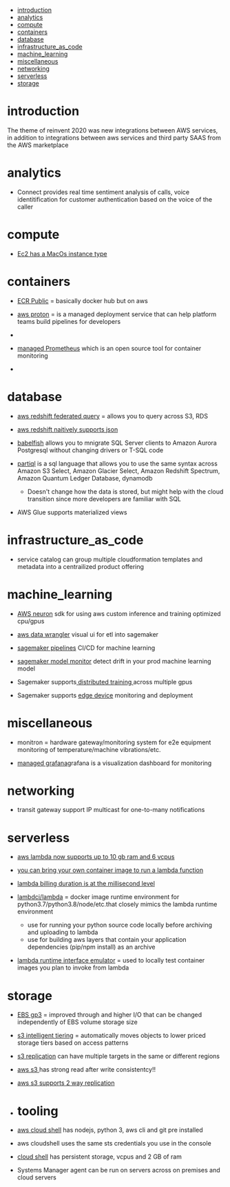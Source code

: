 - [introduction](#introduction)
- [analytics](#analytics)
- [compute](#compute)
- [containers](#containers)
- [database](#database)
- [infrastructure_as_code](#infrastructure_as_code)
- [machine_learning](#machine_learning)
- [miscellaneous](#miscellaneous)
- [networking](#networking)
- [serverless](#serverless)
- [storage](#storage)
# introduction
The theme of reinvent 2020 was new integrations between AWS services, in addition to integrations between aws services and third party SAAS from the AWS marketplace

# analytics
- Connect provides real time sentiment analysis of calls, voice identitification for customer authentication based on the voice of the caller

# compute
- [Ec2 has a MacOs instance type](https://aws.amazon.com/ec2/instance-types/mac/)

# containers
- [ECR Public](https://aws.amazon.com/about-aws/whats-new/2020/12/announcing-amazon-ecr-public-and-amazon-ecr-public-gallery/) = basically docker hub but on aws


- [aws proton](https://aws.amazon.com/proton/) = is a managed deployment service that can help platform teams build pipelines for developers
- 
- [managed Prometheus](https://aws.amazon.com/prometheus/) which is an open source tool for container monitoring
- 
# database
- [aws redshift federated query](https://docs.aws.amazon.com/redshift/latest/dg/federated-overview.html) = allows you to query across S3, RDS
- [aws redshift naitively supports json](https://aws.amazon.com/about-aws/whats-new/2020/12/amazon-redshift-announces-support-native-json-semi-structured-data-processing/)

- [babelfish](https://aws.amazon.com/rds/aurora/babelfish/) allows you to mnigrate SQL Server clients to Amazon Aurora Postgresql without changing drivers or T-SQL code

- [partiql](https://partiql.org/faqs.html) is a sql language that allows you to use the same syntax across Amazon S3 Select, Amazon Glacier Select, Amazon Redshift Spectrum, Amazon Quantum Ledger Database, dynamodb
  - Doesn't change how the data is stored, but might help with the cloud transition since more developers are familiar with SQL

- AWS Glue supports materialized views


# infrastructure_as_code
- service catalog can group multiple cloudformation templates and metadata into a centrailized product offering

# machine_learning
- [AWS neuron](https://github.com/aws/aws-neuron-sdk) sdk for using aws custom inference and training optimized cpu/gpus

- [aws data wrangler](https://aws.amazon.com/sagemaker/data-wrangler/) visual ui for etl into sagemaker 
- [sagemaker pipelines](https://aws.amazon.com/sagemaker/pipelines/) CI/CD for machine learning
- [sagemaker model monitor](https://docs.aws.amazon.com/sagemaker/latest/dg/model-monitor.html) detect drift in your prod machine learning model


- Sagemaker supports[ distributed training ](https://docs.aws.amazon.com/sagemaker/latest/dg/distributed-training.html ) across multiple gpus
- Sagemaker supports [edge device](https://aws.amazon.com/sagemaker/neo/) monitoring and deployment
# miscellaneous
- monitron = hardware gateway/monitoring system for e2e equipment monitoring of temperature/machine vibrations/etc.

- [managed grafana](https://aws.amazon.com/grafana/)grafana is a visualization dashboard for monitoring

# networking
- transit gateway support IP multicast for one-to-many notifications

# serverless
- [aws lambda now supports up to 10 gb ram and 6 vcpus](https://aws.amazon.com/about-aws/whats-new/2020/12/aws-lambda-supports-10gb-memory-6-vcpu-cores-lambda-functions/)
- [you can bring your own container image to run a lambda function](https://aws.amazon.com/blogs/aws/new-for-aws-lambda-container-image-support/)
- [lambda billing duration is at the millisecond level](https://aws.amazon.com/about-aws/whats-new/2020/12/aws-lambda-changes-duration-billing-granularity-from-100ms-to-1ms/)

- [lambdci/lambda](https://hub.docker.com/r/lambci/lambda/) = docker image runtime environment for python3.7/python3.8/node/etc.that closely mimics the lambda runtime environment
  - use for running your python source code locally before archiving and uploading to lambda
  - use for building aws layers that contain your application dependencies (pip/npm install) as an archive
  
- [lambda runtime interface emulator](https://github.com/aws/aws-lambda-runtime-interface-emulator) = used to locally test container images you plan to invoke from lambda


# storage
- [EBS gp3](https://aws.amazon.com/ebs/general-purpose/) = improved through and higher I/O that can be changed independently of EBS volume storage size
- [s3 intelligent tiering](https://aws.amazon.com/s3/storage-classes/#Unknown_or_changing_access) = automatically moves objects to lower priced storage tiers based on access patterns

- [s3 replication](https://aws.amazon.com/about-aws/whats-new/2020/12/amazon-s3-replication-adds-support-for-multiple-destinations-in-the-same-or-different-aws-regions/) can have multiple targets in the same or different regions

- [aws s3 ](https://aws.amazon.com/about-aws/whats-new/2020/12/amazon-s3-now-delivers-strong-read-after-write-consistency-automatically-for-all-applications/) has strong read after write consistentcy!!

- [aws s3 supports 2 way replication](https://aws.amazon.com/about-aws/whats-new/2020/12/amazon-s3-replication-adds-support-two-way-replication/)


- # tooling
- [aws cloud shell](https://docs.aws.amazon.com/cloudshell/latest/userguide/vm-specs.html#vm-configuration) has nodejs, python 3, aws cli and git pre installed

- aws cloudshell uses the same sts credentials you use in the console

- [cloud shell](https://docs.aws.amazon.com/cloudshell/latest/userguide/vm-specs.html#pre-installed-software) has persistent storage, vcpus and 2 GB of ram


- Systems Manager agent can be run on servers across on premises and cloud servers